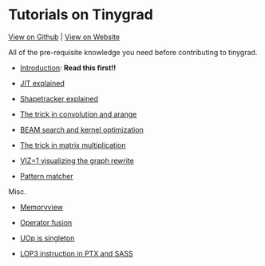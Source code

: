 # Tutorials on Tinygrad 

[View on Github](https://github.com/mesozoic-egg/tinygrad-notes) |
[View on Website](https://mesozoic-egg.github.io/tinygrad-notes)

All of the pre-requisite knowledge you need before contributing to tinygrad.

- [Introduction](20241231_intro.md): **Read this first!!**

- [JIT explained](20240102_jit.md)

- [Shapetracker explained](20241217_st.md)

- [The trick in convolution and arange](20241208_conv.md)

- [BEAM search and kernel optimization](20241203_beam.md)

- [The trick in matrix multiplication](20241203_matmul.md)

- [VIZ=1 visualizing the graph rewrite](20241129_viz.md)

- [Pattern matcher](20241112_pm.md)

Misc.

- [Memoryview](20250114_memoryview.md)

- [Operator fusion](20250117_fusion.md)

- [UOp is singleton](20250119_uop_singleton.md)

- [LOP3 instruction in PTX and SASS](20250325_lop3_table.md)